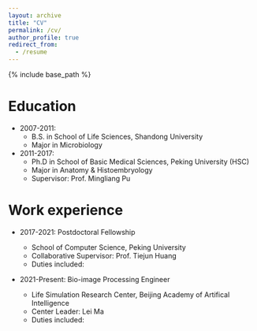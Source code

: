 ```yaml
---
layout: archive
title: "CV"
permalink: /cv/
author_profile: true
redirect_from:
  - /resume
---
```


{% include base_path %}

Education
======
* 2007-2011: 
  * B.S. in School of Life Sciences, Shandong University
  * Major in Microbiology
* 2011-2017:
  * Ph.D in School of Basic Medical Sciences, Peking University (HSC)
  * Major in Anatomy & Histoembryology
  * Supervisor: Prof. Mingliang Pu

Work experience
======
* 2017-2021: Postdoctoral Fellowship
  * School of Computer Science, Peking University 
  * Collaborative Supervisor: Prof. Tiejun Huang
  * Duties included: 


* 2021-Present: Bio-image Processing Engineer
  * Life Simulation Research Center, Beijing Academy of Artifical Intelligence 
  * Center Leader: Lei Ma
  * Duties included: 

  
<!-- Skills
======
* Skill 1
* Skill 2
  * Sub-skill 2.1
  * Sub-skill 2.2
  * Sub-skill 2.3
* Skill 3

Publications
======
  <ul>{% for post in site.publications %}
    {% include archive-single-cv.html %}
  {% endfor %}</ul>
  
Talks
======
  <ul>{% for post in site.talks %}
    {% include archive-single-talk-cv.html %}
  {% endfor %}</ul>
  
Teaching
======
  <ul>{% for post in site.teaching %}
    {% include archive-single-cv.html %}
  {% endfor %}</ul>
  
Service and leadership
======
* Currently signed in to 43 different slack teams -->
